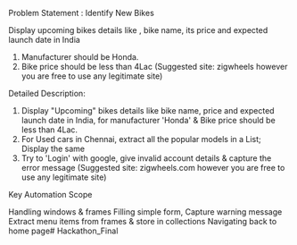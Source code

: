 Problem Statement : Identify New Bikes

Display upcoming bikes details like , bike name, its price and expected launch date in India
1. Manufacturer should be Honda.
2. Bike price should be less than 4Lac
(Suggested site: zigwheels however you are free to use any legitimate site)

Detailed Description: 

1. Display "Upcoming" bikes details like bike name, price and expected launch date in India, for manufacturer 'Honda' & Bike price should be less than 4Lac.
2. For Used cars in Chennai, extract all the popular models in a List; Display the same
3. Try to 'Login' with google, give invalid account details & capture the error message
(Suggested site: zigwheels.com however you are free to use any legitimate site)

Key Automation Scope

Handling windows & frames
Filling simple form, Capture warning message
Extract menu items from frames & store in collections
Navigating back to home page# Hackathon_Final
